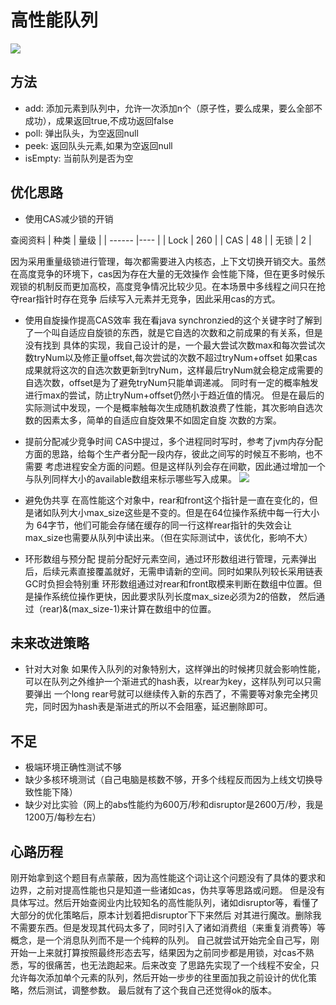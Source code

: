 # 高性能队列
![](https://s1.ax1x.com/2020/09/22/wL0Gz6.png)

## 方法
- add: 添加元素到队列中，允许一次添加n个（原子性，要么成果，要么全部不成功），成果返回true,不成功返回false
- poll: 弹出队头，为空返回null
- peek: 返回队头元素,如果为空返回null
- isEmpty: 当前队列是否为空

## 优化思路
- 使用CAS减少锁的开销

查阅资料
| 种类    | 量级 |
| ------ |---- |
| Lock   | 260 |
| CAS    | 48  |
| 无锁    | 2   |

因为采用重量级锁进行管理，每次都需要进入内核态，上下文切换开销交大。虽然在高度竞争的环境下，cas因为存在大量的无效操作
会性能下降，但在更多时候乐观锁的机制反而更加高校，高度竞争情况比较少见。在本场景中多线程之间只在抢夺rear指针时存在竞争
后续写入元素并无竞争，因此采用cas的方式。

- 使用自旋操作提高CAS效率
我在看java synchronzied的这个关键字时了解到了一个叫自适应自旋锁的东西，就是它自选的次数和之前成果的有关系，但是没有找到
具体的实现，我自己设计的是，一个最大尝试次数max和每次尝试次数tryNum以及修正量offset,每次尝试的次数不超过tryNum+offset
如果cas成果就将这次的自选次数更新到tryNum，这样最后tryNum就会稳定成需要的自选次数，offset是为了避免tryNum只能单调递减。
同时有一定的概率触发进行max的尝试，防止tryNum+offset仍然小于趋近值的情况。
但是在最后的实际测试中发现，一个是概率触每次生成随机数浪费了性能，其次影响自选次数的因素太多，简单的自适应自旋效果不如固定自旋
次数的方案。

- 提前分配减少竞争时间
CAS中提过，多个进程同时写时，参考了jvm内存分配方面的思路，给每个生产者分配一段内存，彼此之间写的时候互不影响，也不需要
考虑进程安全方面的问题。但是这样队列会存在间歇，因此通过增加一个与队列同样大小的available数组来标示哪些写入成果。
![](https://s1.ax1x.com/2020/09/22/wLdRc8.png)


- 避免伪共享
在高性能这个对象中，rear和front这个指针是一直在变化的，但是诸如队列大小max_size这些是不变的。但是在64位操作系统中每一行大小为
64字节，他们可能会存储在缓存的同一行这样rear指针的失效会让max_size也需要从队列中读出来。（但在实际测试中，该优化，影响不大）

- 环形数组与预分配
提前分配好元素空间，通过环形数组进行管理，元素弹出后，后续元素直接覆盖就好，无需申请新的空间。同时如果队列较长采用链表GC时负担会特别重
环形数组通过对rear和front取模来判断在数组中位置。但是操作系统位操作更快，因此要求队列长度max_size必须为2的倍数，
然后通过（rear)&(max_size-1)来计算在数组中的位置。

## 未来改进策略
- 针对大对象
如果传入队列的对象特别大，这样弹出的时候拷贝就会影响性能，可以在队列之外维护一个渐进式的hash表，以rear为key，这样队列可以只需要弹出
一个long rear号就可以继续传入新的东西了，不需要等对象完全拷贝完，同时因为hash表是渐进式的所以不会阻塞，延迟删除即可。

## 不足
- 极端环境正确性测试不够
- 缺少多核环境测试（自己电脑是核数不够，开多个线程反而因为上线文切换导致性能下降）
- 缺少对比实验（网上的abs性能约为600万/秒和disruptor是2600万/秒，我是1200万/每秒左右）

## 心路历程
刚开始拿到这个题目有点蒙蔽，因为高性能这个词让这个问题没有了具体的要求和边界，之前对提高性能也只是知道一些诸如cas，伪共享等思路或问题。
但是没有具体写过。然后开始查阅业内比较知名的高性能队列，诸如disruptor等，看懂了大部分的优化策略后，原本计划着把disruptor下下来然后
对其进行魔改。删除我不需要东西。但是发现其代码太多了，同时引入了诸如消费组（来重复消费等）等概念，是一个消息队列而不是一个纯粹的队列。
自己就尝试开始完全自己写，刚开始一上来就打算按照最终形态去写，结果因为之前同步都是用锁，对cas不熟悉，写的很痛苦，也无法跑起来。后来改变
了思路先实现了一个线程不安全，只允许每次添加单个元素的队列，然后开始一步步的往里面加我之前设计的优化策略，然后测试，调整参数。
最后就有了这个我自己还觉得ok的版本。


